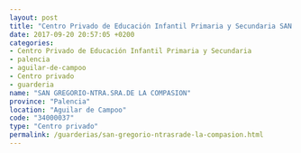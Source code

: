 ```yaml
---
layout: post
title: "Centro Privado de Educación Infantil Primaria y Secundaria SAN GREGORIO-NTRA.SRA.DE LA COMPASION"
date: 2017-09-20 20:57:05 +0200
categories:
- Centro Privado de Educación Infantil Primaria y Secundaria
- palencia
- aguilar-de-campoo
- Centro privado
- guarderia
name: "SAN GREGORIO-NTRA.SRA.DE LA COMPASION"
province: "Palencia"
location: "Aguilar de Campoo"
code: "34000037"
type: "Centro privado"
permalink: /guarderias/san-gregorio-ntrasrade-la-compasion.html
---
```

